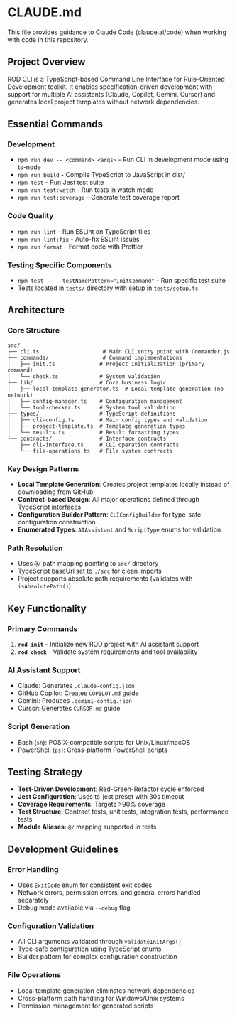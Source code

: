 # CLAUDE.md

This file provides guidance to Claude Code (claude.ai/code) when working with code in this repository.

## Project Overview

ROD CLI is a TypeScript-based Command Line Interface for Rule-Oriented Development toolkit. It enables specification-driven development with support for multiple AI assistants (Claude, Copilot, Gemini, Cursor) and generates local project templates without network dependencies.

## Essential Commands

### Development
- `npm run dev -- <command> <args>` - Run CLI in development mode using ts-node
- `npm run build` - Compile TypeScript to JavaScript in dist/
- `npm test` - Run Jest test suite
- `npm run test:watch` - Run tests in watch mode  
- `npm run test:coverage` - Generate test coverage report

### Code Quality
- `npm run lint` - Run ESLint on TypeScript files
- `npm run lint:fix` - Auto-fix ESLint issues
- `npm run format` - Format code with Prettier

### Testing Specific Components
- `npm test -- --testNamePattern="InitCommand"` - Run specific test suite
- Tests located in `tests/` directory with setup in `tests/setup.ts`

## Architecture

### Core Structure
```
src/
├── cli.ts                    # Main CLI entry point with Commander.js
├── commands/                 # Command implementations
│   ├── init.ts              # Project initialization (primary command)
│   └── check.ts             # System validation
├── lib/                     # Core business logic
│   ├── local-template-generator.ts  # Local template generation (no network)
│   ├── config-manager.ts    # Configuration management
│   └── tool-checker.ts      # System tool validation
├── types/                   # TypeScript definitions
│   ├── cli-config.ts        # Main config types and validation
│   ├── project-template.ts  # Template generation types
│   └── results.ts           # Result formatting types
└── contracts/               # Interface contracts
    ├── cli-interface.ts     # CLI operation contracts
    └── file-operations.ts   # File system contracts
```

### Key Design Patterns
- **Local Template Generation**: Creates project templates locally instead of downloading from GitHub
- **Contract-based Design**: All major operations defined through TypeScript interfaces
- **Configuration Builder Pattern**: `CLIConfigBuilder` for type-safe configuration construction
- **Enumerated Types**: `AIAssistant` and `ScriptType` enums for validation

### Path Resolution
- Uses `@/` path mapping pointing to `src/` directory
- TypeScript baseUrl set to `./src` for clean imports
- Project supports absolute path requirements (validates with `isAbsolutePath()`)

## Key Functionality

### Primary Commands
1. **`rod init`** - Initialize new ROD project with AI assistant support
2. **`rod check`** - Validate system requirements and tool availability

### AI Assistant Support
- Claude: Generates `.claude-config.json`
- GitHub Copilot: Creates `COPILOT.md` guide
- Gemini: Produces `.gemini-config.json`
- Cursor: Generates `CURSOR.md` guide

### Script Generation
- Bash (`sh`): POSIX-compatible scripts for Unix/Linux/macOS
- PowerShell (`ps`): Cross-platform PowerShell scripts

## Testing Strategy

- **Test-Driven Development**: Red-Green-Refactor cycle enforced
- **Jest Configuration**: Uses ts-jest preset with 30s timeout
- **Coverage Requirements**: Targets >90% coverage
- **Test Structure**: Contract tests, unit tests, integration tests, performance tests
- **Module Aliases**: `@/` mapping supported in tests

## Development Guidelines

### Error Handling
- Uses `ExitCode` enum for consistent exit codes
- Network errors, permission errors, and general errors handled separately
- Debug mode available via `--debug` flag

### Configuration Validation
- All CLI arguments validated through `validateInitArgs()`
- Type-safe configuration using TypeScript enums
- Builder pattern for complex configuration construction

### File Operations
- Local template generation eliminates network dependencies
- Cross-platform path handling for Windows/Unix systems
- Permission management for generated scripts